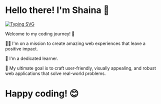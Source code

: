 #  Hello there! I'm Shaina 🌟
[![Typing SVG](https://readme-typing-svg.demolab.com?font=Fira+Code&pause=1000&color=c6a7d9&vCenter=true&width=435&lines=Diving+into+code+and+creativity;Feel+free+to+connect; )](https://in.linkedin.com/in/shaina-bhardwaj-84a66a202)


 Welcome to my coding journey! 🚀

👩‍🎓  I'm on a mission to create amazing web experiences that leave a positive impact. 

    
🌱 I'm a dedicated learner.

🎯 My ultimate goal is to craft user-friendly, visually appealing, and robust web applications that solve real-world problems. 

# Happy coding! 😊

